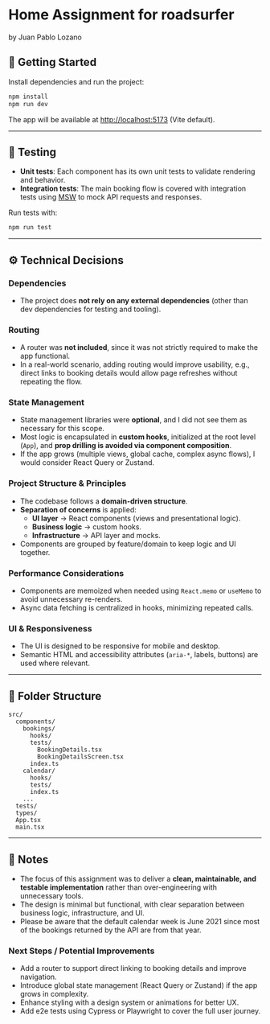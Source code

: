 # Home Assignment for roadsurfer
by Juan Pablo Lozano

## 🚀 Getting Started

Install dependencies and run the project:

```bash
npm install
npm run dev
```

The app will be available at [http://localhost:5173](http://localhost:5173) (Vite default).

---

## 🧪 Testing

- **Unit tests**: Each component has its own unit tests to validate rendering and behavior.
- **Integration tests**: The main booking flow is covered with integration tests using [MSW](https://mswjs.io/) to mock API requests and responses.

Run tests with:

```bash
npm run test
```

---

## ⚙️ Technical Decisions

### Dependencies
- The project does **not rely on any external dependencies** (other than dev dependencies for testing and tooling).

### Routing
- A router was **not included**, since it was not strictly required to make the app functional.
- In a real-world scenario, adding routing would improve usability, e.g., direct links to booking details would allow page refreshes without repeating the flow.

### State Management
- State management libraries were **optional**, and I did not see them as necessary for this scope.
- Most logic is encapsulated in **custom hooks**, initialized at the root level (`App`), and **prop drilling is avoided via component composition**.
- If the app grows (multiple views, global cache, complex async flows), I would consider React Query or Zustand.

### Project Structure & Principles
- The codebase follows a **domain-driven structure**.
- **Separation of concerns** is applied:
    - **UI layer** → React components (views and presentational logic).
    - **Business logic** → custom hooks.
    - **Infrastructure** → API layer and mocks.
- Components are grouped by feature/domain to keep logic and UI together.

### Performance Considerations
- Components are memoized when needed using `React.memo` or `useMemo` to avoid unnecessary re-renders.
- Async data fetching is centralized in hooks, minimizing repeated calls.

### UI & Responsiveness
- The UI is designed to be responsive for mobile and desktop.
- Semantic HTML and accessibility attributes (`aria-*`, labels, buttons) are used where relevant.

---

## 📂 Folder Structure

```
src/
  components/
    bookings/
      hooks/
      tests/
        BookingDetails.tsx
        BookingDetailsScreen.tsx
      index.ts
    calendar/
      hooks/
      tests/
      index.ts
    ...
  tests/
  types/
  App.tsx
  main.tsx
```

---

## 📝 Notes

- The focus of this assignment was to deliver a **clean, maintainable, and testable implementation** rather than over-engineering with unnecessary tools.
- The design is minimal but functional, with clear separation between business logic, infrastructure, and UI.
- Please be aware that the default calendar week is June 2021 since most of the bookings returned by the API are from that year.

### Next Steps / Potential Improvements
- Add a router to support direct linking to booking details and improve navigation.
- Introduce global state management (React Query or Zustand) if the app grows in complexity.
- Enhance styling with a design system or animations for better UX.
- Add e2e tests using Cypress or Playwright to cover the full user journey.